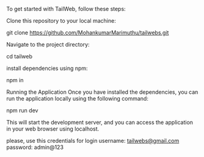 To get started with TailWeb, follow these steps:

Clone this repository to your local machine:

git clone https://github.com/MohankumarMarimuthu/tailwebs.git

Navigate to the project directory:

cd tailweb

install dependencies using npm:

npm in

Running the Application
Once you have installed the dependencies, you can run the application locally using the following command:

npm run dev

This will start the development server, and you can access the application in your web browser using localhost.

please, use this credentials for login
username: tailwebs@gmail.com 
password: admin@123
